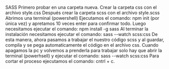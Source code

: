 SASS
Primero probar en una carpeta nueva. 
Crear la carpeta css con el archivo style.css
Después crear la carpeta scss con el archivo style.scss
Abrimos una terminal (powershell)
Ejecutamos el comando: npm init (por única vez) y apretamos 10 veces enter para confirmar todo.
Luego necesitamos ejecutar el comando: npm install -g sass
Al terminar la instalación necesitamos ejecutar el comando: 
sass --watch scss:css
De esta manera, ahora pasamos a trabajar el nuestro código scss y al guardar, compila y se pega automaticamente el código en el archivo css.
Cuando apagamos la pc y volvemos a prenderla para trabajar solo hay que abrir la terminal (powerhsell) y ejecutar el comando: sass --watch scss:css
Para cortar el proceso ejecutamos el comando: cntrl + c.